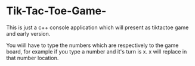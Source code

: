 # Tik-Tac-Toe-Game-
This is just a c++ console application which will present as tiktactoe game and early version.

You wiill have to type the numbers which are respectively to the game board, for example if you type a number and it's turn is x. 
x will replace in that number location.
